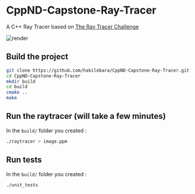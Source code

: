 # CppND-Capstone-Ray-Tracer
A C++ Ray Tracer based on [The Ray Tracer Challenge](http://www.jamis.jamisbuck.org/)

![render](https://github.com/user-attachments/assets/262bb1d2-341b-43b0-9cd4-7bc88117b34d)


## Build the project
```bash
git clone https://github.com/hakilebara/CppND-Capstone-Ray-Tracer.git
cd CppND-Capstone-Ray-Tracer
mkdir build
cd build
cmake ..
make
```

## Run the raytracer (will take a few minutes)
In the `build/` folder you created :
```bash
./raytracer > image.ppm
```

## Run tests
In the `build/` folder you created :
```bash
./unit_tests
```

